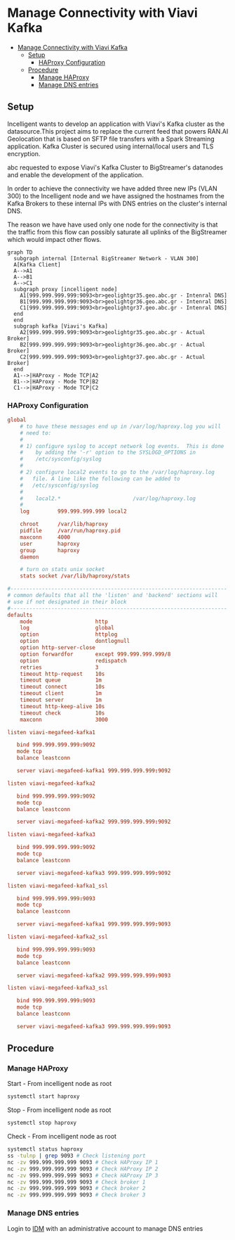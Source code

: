 # Manage Connectivity with Viavi Kafka

- [Manage Connectivity with Viavi Kafka](#manage-connectivity-with-viavi-kafka)
  - [Setup](#setup)
    - [HAProxy Configuration](#haproxy-configuration)
  - [Procedure](#procedure)
    - [Manage HAProxy](#manage-haproxy)
    - [Manage DNS entries](#manage-dns-entries)

## Setup

Incelligent wants to develop an application with Viavi's Kafka cluster as the datasource.This project aims to replace the current feed that powers RAN.AI Geolocation that is based on SFTP file transfers with a Spark Streaming application. Kafka Cluster is secured using internal/local users and TLS encryption.

abc requested to expose Viavi's Kafka Cluster to BigStreamer's datanodes and enable the development of the application.

In order to achieve the connectivity we have added three new IPs (VLAN 300) to the Incelligent node and we have assigned the hostnames from the Kafka Brokers to these internal IPs with DNS entries on the cluster's internal DNS.

The reason we have have used only one node for the connectivity is that the traffic from this flow can possibly saturate all uplinks of the BigStreamer which would impact other flows.

``` mermaid
graph TD
  subgraph internal [Internal BigStreamer Network - VLAN 300]
  A[Kafka Client]
  A-->A1
  A-->B1
  A-->C1
  subgraph proxy [incelligent node]
    A1[999.999.999.999:9093<br>geolightgr35.geo.abc.gr - Intenral DNS]
    B1[999.999.999.999:9093<br>geolightgr36.geo.abc.gr - Intenral DNS]
    C1[999.999.999.999:9093<br>geolightgr37.geo.abc.gr - Intenral DNS]
  end 
  end
  subgraph kafka [Viavi's Kafka]
    A2[999.999.999.999:9093<br>geolightgr35.geo.abc.gr - Actual Broker]
    B2[999.999.999.999:9093<br>geolightgr36.geo.abc.gr - Actual Broker]
    C2[999.999.999.999:9093<br>geolightgr37.geo.abc.gr - Actual Broker]
  end
  A1-->|HAProxy - Mode TCP|A2
  B1-->|HAProxy - Mode TCP|B2
  C1-->|HAProxy - Mode TCP|C2
```

### HAProxy Configuration

``` conf
global
    # to have these messages end up in /var/log/haproxy.log you will
    # need to:
    #
    # 1) configure syslog to accept network log events.  This is done
    #    by adding the '-r' option to the SYSLOGD_OPTIONS in
    #    /etc/sysconfig/syslog
    #
    # 2) configure local2 events to go to the /var/log/haproxy.log
    #   file. A line like the following can be added to
    #   /etc/sysconfig/syslog
    #
    #    local2.*                       /var/log/haproxy.log
    #
    log         999.999.999.999 local2

    chroot      /var/lib/haproxy
    pidfile     /var/run/haproxy.pid
    maxconn     4000
    user        haproxy
    group       haproxy
    daemon

    # turn on stats unix socket
    stats socket /var/lib/haproxy/stats

#---------------------------------------------------------------------
# common defaults that all the 'listen' and 'backend' sections will
# use if not designated in their block
#---------------------------------------------------------------------
defaults
    mode                    http
    log                     global
    option                  httplog
    option                  dontlognull
    option http-server-close
    option forwardfor       except 999.999.999.999/8
    option                  redispatch
    retries                 3
    timeout http-request    10s
    timeout queue           1m
    timeout connect         10s
    timeout client          1m
    timeout server          1m
    timeout http-keep-alive 10s
    timeout check           10s
    maxconn                 3000

listen viavi-megafeed-kafka1

   bind 999.999.999.999:9092
   mode tcp
   balance leastconn

   server viavi-megafeed-kafka1 999.999.999.999:9092

listen viavi-megafeed-kafka2

   bind 999.999.999.999:9092
   mode tcp
   balance leastconn

   server viavi-megafeed-kafka2 999.999.999.999:9092

listen viavi-megafeed-kafka3

   bind 999.999.999.999:9092
   mode tcp
   balance leastconn

   server viavi-megafeed-kafka3 999.999.999.999:9092

listen viavi-megafeed-kafka1_ssl

   bind 999.999.999.999:9093
   mode tcp
   balance leastconn

   server viavi-megafeed-kafka1 999.999.999.999:9093

listen viavi-megafeed-kafka2_ssl

   bind 999.999.999.999:9093
   mode tcp
   balance leastconn

   server viavi-megafeed-kafka2 999.999.999.999:9093

listen viavi-megafeed-kafka3_ssl

   bind 999.999.999.999:9093
   mode tcp
   balance leastconn

   server viavi-megafeed-kafka3 999.999.999.999:9093
```

## Procedure

### Manage HAProxy

Start - From incelligent node as root

``` bash
systemctl start haproxy
```

Stop - From incelligent node as root

``` bash
systemctl stop haproxy
```

Check - From incelligent node as root

``` bash
systemctl status haproxy
ss -tulnp | grep 9093 # Check listening port
nc -zv 999.999.999.999 9093 # Check HAProxy IP 1
nc -zv 999.999.999.999 9093 # Check HAProxy IP 2
nc -zv 999.999.999.999 9093 # Check HAProxy IP 3
nc -zv 999.999.999.999 9093 # Check broker 1
nc -zv 999.999.999.999 9093 # Check broker 2
nc -zv 999.999.999.999 9093 # Check broker 3
```

### Manage DNS entries

Login to [IDM](https://admin.bigdata.abc.gr/ipa/ui/) with an administrative account to manage DNS entries
